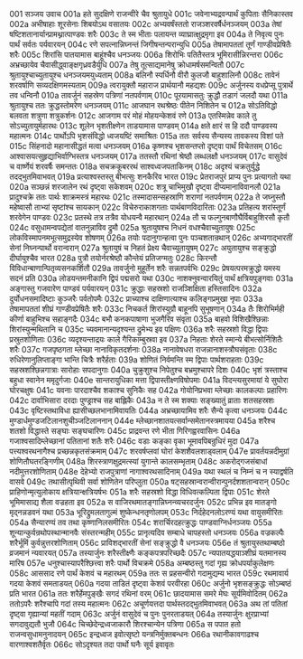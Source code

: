 001	सञ्जय उवाच
001a	हते सुदक्षिणे राजन्वीरे चैव श्रुतायुधे
001c	जवेनाभ्यद्रवन्पार्थं कुपिताः सैनिकास्तव
002a	अभीषाहाः शूरसेनाः शिबयोऽथ वसातयः
002c	अभ्यवर्षंस्ततो राजञ्शरवर्षैर्धनञ्जयम्
003a	तेषां षष्टिशतानार्यान्प्रामथ्नात्पाण्डवः शरैः
003c	ते स्म भीताः पलायन्त व्याघ्रात्क्षुद्रमृगा इव
004a	ते निवृत्य पुनः पार्थं सर्वतः पर्यवारयन्
004c	रणे सपत्नान्निघ्नन्तं जिगीषन्तन्परान्युधि
005a	तेषामापततां तूर्णं गाण्डीवप्रेषितैः शरैः
005c	शिरांसि पातयामास बाहूंश्चैव धनञ्जयः
006a	शिरोभिः पतितैस्तत्र भूमिरासीन्निरन्तरा
006c	अभ्रच्छायेव चैवासीद्ध्वाङ्क्षगृध्रवडैर्युधि
007a	तेषु तूत्साद्यमानेषु क्रोधामर्षसमन्वितौ
007c	श्रुतायुश्चाच्युतायुश्च धनञ्जयमयुध्यताम्
008a	बलिनौ स्पर्धिनौ वीरौ कुलजौ बाहुशालिनौ
008c	तावेनं शरवर्षाणि सव्यदक्षिणमस्यताम्
009a	त्वरायुक्तौ महाराज प्रार्थयानौ महद्यशः
009c	अर्जुनस्य वधप्रेप्सू पुत्रार्थे तव धन्विनौ
010a	तावर्जुनं सहस्रेण पत्रिणां नतपर्वणाम्
010c	पूरयामासतुः क्रुद्धौ तडागं जलदौ यथा
011a	श्रुतायुश्च ततः क्रुद्धस्तोमरेण धनञ्जयम्
011c	आजघान रथश्रेष्ठः पीतेन निशितेन च
012a	सोऽतिविद्धो बलवता शत्रुणा शत्रुकर्शनः
012c	आजगाम परं मोहं मोहयन्केशवं रणे
013a	एतस्मिन्नेव काले तु सोऽच्युतायुर्महारथः
013c	शूलेन भृशतीक्ष्णेन ताडयामास पाण्डवम्
014a	क्षते क्षारं स हि ददौ पाण्डवस्य महात्मनः
014c	पार्थोऽपि भृशसंविद्धो ध्वजयष्टिं समाश्रितः
015a	ततः सर्वस्य सैन्यस्य तावकस्य विशां पते
015c	सिंहनादो महानासीद्धतं मत्वा धनञ्जयम्
016a	कृष्णश्च भृशसन्तप्तो दृष्ट्वा पार्थं विचेतसम्
016c	आश्वासयत्सुहृद्याभिर्वाग्भिस्तत्र धनञ्जयम्
017a	ततस्तौ रथिनां श्रेष्ठौ लब्धलक्षौ धनञ्जयम्
017c	वासुदेवं च वार्ष्णेयं शरवर्षैः समन्ततः
018a	सचक्रकूबररथं साश्वध्वजपताकिनम्
018c	अदृश्यं चक्रतुर्युद्धे तदद्भुतमिवाभवत्
019a	प्रत्याश्वस्तस्तु बीभत्सुः शनकैरिव भारत
019c	प्रेतराजपुरं प्राप्य पुनः प्रत्यागतो यथा
020a	सञ्छन्नं शरजालेन रथं दृष्ट्वा सकेशवम्
020c	शत्रू चाभिमुखौ दृष्ट्वा दीप्यमानाविवानलौ
021a	प्रादुश्चक्रे ततः पार्थः शाक्रमस्त्रं महारथः
021c	तस्मादासन्सहस्राणि शराणां नतपर्वणाम्
022a	ते जघ्नुस्तौ महेष्वासौ ताभ्यां सृष्टांश्च सायकान्
022c	विचेरुराकाशगताः पार्थबाणविदारिताः
023a	प्रतिहत्य शरांस्तूर्णं शरवेगेन पाण्डवः
023c	प्रतस्थे तत्र तत्रैव योधयन्वै महारथान्
024a	तौ च फल्गुनबाणौघैर्विबाहुशिरसौ कृतौ
024c	वसुधामन्वपद्येतां वातनुन्नाविव द्रुमौ
025a	श्रुतायुषश्च निधनं वधश्चैवाच्युतायुषः
025c	लोकविस्मापनमभूत्समुद्रस्येव शोषणम्
026a	तयोः पदानुगान्हत्वा पुनः पञ्चशतान्रथान्
026c	अभ्यगाद्भारतीं सेनां निघ्नन्पार्थो वरान्वरान्
027a	श्रुतायुषं च निहतं प्रेक्ष्य चैवाच्युतायुषम्
027c	अयुतायुश्च सङ्क्रुद्धो दीर्घायुश्चैव भारत
028a	पुत्रौ तयोर्नरश्रेष्ठौ कौन्तेयं प्रतिजग्मतुः
028c	किरन्तौ विविधान्बाणान्पितृव्यसनकर्शितौ
029a	तावर्जुनो मुहूर्तेन शरैः सन्नतपर्वभिः
029c	प्रेषयत्परमक्रुद्धो यमस्य सदनं प्रति
030a	लोडयन्तमनीकानि द्विपं पद्मसरो यथा
030c	नाशक्नुवन्वारयितुं पार्थं क्षत्रियपुङ्गवाः
031a	अङ्गास्तु गजवारेण पाण्डवं पर्यवारयन्
031c	क्रुद्धाः सहस्रशो राजञ्शिक्षिता हस्तिसादिनः
032a	दुर्योधनसमादिष्टाः कुञ्जरैः पर्वतोपमैः
032c	प्राच्याश्च दाक्षिणात्याश्च कलिङ्गप्रमुखा नृपाः
033a	तेषामापततां शीघ्रं गाण्डीवप्रेषितैः शरैः
033c	निचकर्त शिरांस्युग्रौ बाहूनपि सुभूषणान्
034a	तैः शिरोभिर्मही कीर्णा बाहुभिश्च सहाङ्गदैः
034c	बभौ कनकपाषाणा भुजगैरिव संवृता
035a	बाहवो विशिखैश्छिन्नाः शिरांस्युन्मथितानि च
035c	च्यवमानान्यदृश्यन्त द्रुमेभ्य इव पक्षिणः
036a	शरैः सहस्रशो विद्धा द्विपाः प्रस्रुतशोणिताः
036c	व्यदृश्यन्ताद्रयः काले गैरिकाम्बुस्रवा इव
037a	निहताः शेरते स्मान्ये बीभत्सोर्निशितैः शरैः
037c	गजपृष्ठगता म्लेच्छा नानाविकृतदर्शनाः
038a	नानावेषधरा राजन्नानाशस्त्रौघसंवृताः
038c	रुधिरेणानुलिप्ताङ्गा भान्ति चित्रैः शरैर्हताः
039a	शोणितं निर्वमन्ति स्म द्विपाः पार्थशराहताः
039c	सहस्रशश्छिन्नगात्राः सारोहाः सपदानुगाः
040a	चुक्रुशुश्च निपेतुश्च बभ्रमुश्चापरे दिशः
040c	भृशं त्रस्ताश्च बहुधा स्वानेन ममृदुर्गजाः
040e	सान्तरायुधिका मत्ता द्विपास्तीक्ष्णविषोपमाः
041a	विदन्त्यसुरमायां ये सुघोरा घोरचक्षुषः
041c	यवनाः पारदाश्चैव शकाश्च सुनिकैः सह
042a	गोयोनिप्रभवा म्लेच्छाः कालकल्पाः प्रहारिणः
042c	दार्वाभिसारा दरदाः पुण्ड्राश्च सह बाह्लिकैः
043a	न ते स्म शक्याः सङ्ख्यातुं व्राताः शतसहस्रशः
043c	वृष्टिस्तथाविधा ह्यासीच्छलभानामिवायतिः
044a	अभ्रच्छायामिव शरैः सैन्ये कृत्वा धनञ्जयः
044c	मुण्डार्धमुण्डजटिलानशुचीञ्जटिलाननान्
044e	म्लेच्छानशातयत्सर्वान्समेतानस्त्रमायया
045a	शरैश्च शतशो विद्धास्ते सङ्घाः सङ्घचारिणः
045c	प्राद्रवन्त रणे भीता गिरिगह्वरवासिनः
046a	गजाश्वसादिम्लेच्छानां पतितानां शतैः शरैः
046c	वडाः कङ्का वृका भूमावपिबन्रुधिरं मुदा
047a	पत्त्यश्वरथनागैश्च प्रच्छन्नकृतसंक्रमाम्
047c	शरवर्षप्लवां घोरां केशशैवलशाड्वलाम्
047e	प्रावर्तयन्नदीमुग्रां शोणितौघतरङ्गिणीम्
048a	शिरस्त्राणक्षुद्रमत्स्यां युगान्ते कालसम्भृताम्
048c	अकरोद्गजसंबाधां नदीमुत्तरशोणिताम्
048e	देहेभ्यो राजपुत्राणां नागाश्वरथसादिनाम्
049a	यथा स्थलं च निम्नं च न स्याद्वर्षति वासवे
049c	तथासीत्पृथिवी सर्वा शोणितेन परिप्लुता
050a	षट्सहस्रान्वरान्वीरान्पुनर्दशशतान्वरान्
050c	प्राहिणोन्मृत्युलोकाय क्षत्रियान्क्षत्रियर्षभः
051a	शरैः सहस्रशो विद्धा विधिवत्कल्पिता द्विपाः
051c	शेरते भूमिमासाद्य शैला वज्रहता इव
052a	स वाजिरथमातङ्गान्निघ्नन्व्यचरदर्जुनः
052c	प्रभिन्न इव मातङ्गो मृद्नन्नडवनं यथा
053a	भूरिद्रुमलतागुल्मं शुष्केन्धनतृणोलपम्
053c	निर्दहेदनलोऽरण्यं यथा वायुसमीरितः
054a	सैन्यारण्यं तव तथा कृष्णानिलसमीरितः
054c	शरार्चिरदहत्क्रुद्धः पाण्डवाग्निर्धनञ्जयः
055a	शून्यान्कुर्वन्रथोपस्थान्मानवैः संस्तरन्महीम्
055c	प्रानृत्यदिव सम्बाधे चापहस्तो धनञ्जयः
056a	वज्रकल्पैः शरैर्भूमिं कुर्वन्नुत्तरशोणिताम्
056c	प्राविशद्भारतीं सेनां सङ्क्रुद्धो वै धनञ्जयः
056e	तं श्रुतायुस्तथाम्बष्ठो व्रजमानं न्यवारयत्
057a	तस्यार्जुनः शरैस्तीक्ष्णैः कङ्कपत्रपरिच्छदैः
057c	न्यपातयद्धयाञ्शीघ्रं यतमानस्य मारिष
057e	धनुश्चास्यापरैश्छित्त्वा शरैः पार्थो विचक्रमे
058a	अम्बष्ठस्तु गदां गृह्य क्रोधपर्याकुलेक्षणः
058c	आससाद रणे पार्थं केशवं च महारथम्
059a	ततः स प्रहसन्वीरो गदामुद्यम्य भारत
059c	रथमावार्य गदया केशवं समताडयत्
060a	गदया ताडितं दृष्ट्वा केशवं परवीरहा
060c	अर्जुनो भृशसङ्क्रुद्धः सोऽम्बष्ठं प्रति भारत
061a	ततः शरैर्हेमपुङ्खैः सगदं रथिनां वरम्
061c	छादयामास समरे मेघः सूर्यमिवोदितम्
062a	ततोऽपरैः शरैश्चापि गदां तस्य महात्मनः
062c	अचूर्णयत्तदा पार्थस्तदद्भुतमिवाभवत्
063a	अथ तां पतितां दृष्ट्वा गृह्यान्यां महतीं गदाम्
063c	अर्जुनं वासुदेवं च पुनः पुनरताडयत्
064a	तस्यार्जुनः क्षुरप्राभ्यां सगदावुद्यतौ भुजौ
064c	चिच्छेदेन्द्रध्वजाकारौ शिरश्चान्येन पत्रिणा
065a	स पपात हतो राजन्वसुधामनुनादयन्
065c	इन्द्रध्वज इवोत्सृष्टो यन्त्रनिर्मुक्तबन्धनः
066a	रथानीकावगाढश्च वारणाश्वशतैर्वृतः
066c	सोऽदृश्यत तदा पार्थो घनैः सूर्य इवावृतः
